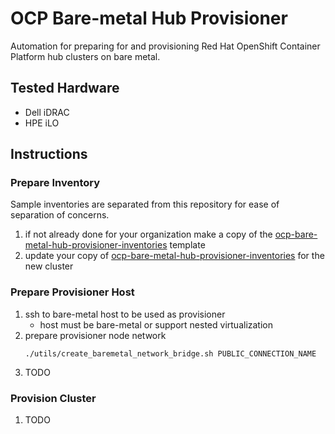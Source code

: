 # OCP Bare-metal Hub Provisioner

Automation for preparing for and provisioning Red Hat OpenShift Container Platform hub clusters on bare metal.

## Tested Hardware

* Dell iDRAC
* HPE iLO

## Instructions

### Prepare Inventory
Sample inventories are separated from this repository for ease of separation of concerns.

1. if not already done for your organization make a copy of the [ocp-bare-metal-hub-provisioner-inventories](https://github.com/redhat-adoption-practice/ocp-bare-metal-hub-provisioner-inventories) template
2. update your copy of [ocp-bare-metal-hub-provisioner-inventories](https://github.com/redhat-adoption-practice/ocp-bare-metal-hub-provisioner-inventories) for the new cluster

### Prepare Provisioner Host

1. ssh to bare-metal host to be used as provisioner
   * host must be bare-metal or support nested virtualization
2. prepare provisioner node network
    ```
    ./utils/create_baremetal_network_bridge.sh PUBLIC_CONNECTION_NAME
    ```
3. TODO

### Provision Cluster

1. TODO
